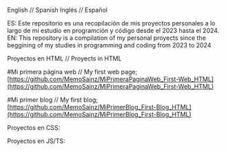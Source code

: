 English // Spanish
Inglés // Español

ES: Este repositorio es una recopilación de mis proyectos personales a lo largo de mi estudio en programción y código desde el 2023 hasta el 2024.
EN: This repository is a compilation of my personal proyects since the beggining of my studies in programming and coding from 2023 to 2024



Proyectos en HTML   //    Proyects in HTML

#Mi primera página web    //    My first web page;
[https://github.com/MemoSainz/MiPrimeraPaginaWeb_First-Web_HTML](https://github.com/MemoSainz/MiPrimeraPaginaWeb_First-Web_HTML)

#Mi primer blog    //    My first blog;
[https://github.com/MemoSainz/MiPrimerBlog_First-Blog_HTML](https://github.com/MemoSainz/MiPrimerBlog_First-Blog_HTML)

Proyectos en CSS:

Proyectos en JS/TS:
